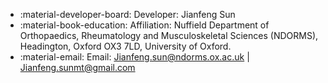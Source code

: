* :material-developer-board: Developer: Jianfeng Sun
* :material-book-education: Affiliation: Nuffield Department of Orthopaedics, Rheumatology and Musculoskeletal Sciences (NDORMS), Headington, Oxford OX3 7LD, University of Oxford.
* :material-email: Email: Jianfeng.sun@ndorms.ox.ac.uk | Jianfeng.sunmt@gmail.com